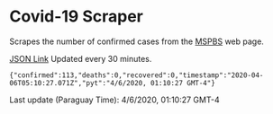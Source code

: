 # Covid-19 Scraper

Scrapes the number of confirmed cases from the [MSPBS](https://www.mspbs.gov.py/covid-19.php) web page.

[JSON Link](https://jmayalag.github.io/covid19-scrape/cases.json)
Updated every 30 minutes.
```
{"confirmed":113,"deaths":0,"recovered":0,"timestamp":"2020-04-06T05:10:27.071Z","pyt":"4/6/2020, 01:10:27 GMT-4"}
```
Last update (Paraguay Time): 4/6/2020, 01:10:27 GMT-4